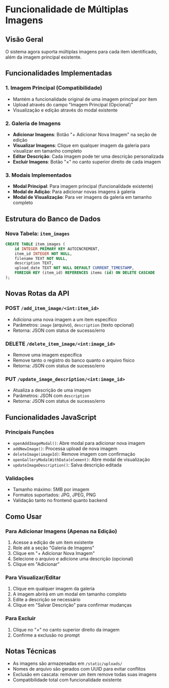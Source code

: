 # Funcionalidade de Múltiplas Imagens

## Visão Geral
O sistema agora suporta múltiplas imagens para cada item identificado, além da imagem principal existente.

## Funcionalidades Implementadas

### 1. Imagem Principal (Compatibilidade)
- Mantém a funcionalidade original de uma imagem principal por item
- Upload através do campo "Imagem Principal (Opcional)"
- Visualização e edição através do modal existente

### 2. Galeria de Imagens
- **Adicionar Imagens**: Botão "+ Adicionar Nova Imagem" na seção de edição
- **Visualizar Imagens**: Clique em qualquer imagem da galeria para visualizar em tamanho completo
- **Editar Descrição**: Cada imagem pode ter uma descrição personalizada
- **Excluir Imagens**: Botão "×" no canto superior direito de cada imagem

### 3. Modais Implementados
- **Modal Principal**: Para imagem principal (funcionalidade existente)
- **Modal de Adição**: Para adicionar novas imagens à galeria
- **Modal de Visualização**: Para ver imagens da galeria em tamanho completo

## Estrutura do Banco de Dados

### Nova Tabela: `item_images`
```sql
CREATE TABLE item_images (
    id INTEGER PRIMARY KEY AUTOINCREMENT,
    item_id INTEGER NOT NULL,
    filename TEXT NOT NULL,
    description TEXT,
    upload_date TEXT NOT NULL DEFAULT CURRENT_TIMESTAMP,
    FOREIGN KEY (item_id) REFERENCES items (id) ON DELETE CASCADE
);
```

## Novas Rotas da API

### POST `/add_item_image/<int:item_id>`
- Adiciona uma nova imagem a um item específico
- Parâmetros: `image` (arquivo), `description` (texto opcional)
- Retorna: JSON com status de sucesso/erro

### DELETE `/delete_item_image/<int:image_id>`
- Remove uma imagem específica
- Remove tanto o registro do banco quanto o arquivo físico
- Retorna: JSON com status de sucesso/erro

### PUT `/update_image_description/<int:image_id>`
- Atualiza a descrição de uma imagem
- Parâmetros: JSON com `description`
- Retorna: JSON com status de sucesso/erro

## Funcionalidades JavaScript

### Principais Funções
- `openAddImageModal()`: Abre modal para adicionar nova imagem
- `addNewImage()`: Processa upload de nova imagem
- `deleteImage(imageId)`: Remove imagem com confirmação
- `openGalleryModalWithData(element)`: Abre modal de visualização
- `updateImageDescription()`: Salva descrição editada

### Validações
- Tamanho máximo: 5MB por imagem
- Formatos suportados: JPG, JPEG, PNG
- Validação tanto no frontend quanto backend

## Como Usar

### Para Adicionar Imagens (Apenas na Edição)
1. Acesse a edição de um item existente
2. Role até a seção "Galeria de Imagens"
3. Clique em "+ Adicionar Nova Imagem"
4. Selecione o arquivo e adicione uma descrição (opcional)
5. Clique em "Adicionar"

### Para Visualizar/Editar
1. Clique em qualquer imagem da galeria
2. A imagem abrirá em um modal em tamanho completo
3. Edite a descrição se necessário
4. Clique em "Salvar Descrição" para confirmar mudanças

### Para Excluir
1. Clique no "×" no canto superior direito da imagem
2. Confirme a exclusão no prompt

## Notas Técnicas
- As imagens são armazenadas em `/static/uploads/`
- Nomes de arquivo são gerados com UUID para evitar conflitos
- Exclusão em cascata: remover um item remove todas suas imagens
- Compatibilidade total com funcionalidade existente
